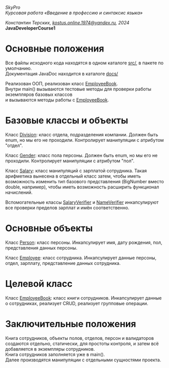 *SkyPro*<br>
*Курсовая работа «Введение в профессию и синтаксис языка»*<br>

*Константин Терских, kostus.online.1974@yandex.ru, 2024*<br>
**JavaDeveloperCourse1**<br>

# Основные положения<br>
Все файлы исходного кода находятся в одном каталоге [src/](./src/), в пакете по умолчанию.<br>
Документация JavaDoc находится в каталоге [docs/](./docs/)<br>

Реализован ООП, реализован класс [EmployeeBook](./src/EmployeeBook.java).<br>
Внутри main() вызываются тестовые методы для проверки работы экземпляров базовых классов <br>
и вызываются методы работы с [EmployeeBook](./src/EmployeeBook.java).

# Базовые классы и объекты<br>
Класс [Division](./src/Division.java): класс отдела, подразделения компании. Должен быть enum, но мы его не проходили.
Контролирует манипуляции с атрибутом "отдел".

Класс [Gender](./src/Gender.java): класс пола персоны. Должен быть enum, но мы его не проходили.
Контролирует манипуляции с атрибутом "пол".

Класс [Salary](./src/Salary.java): класс манипуляций с зарплатой сотрудника. Такая арифметика вынесена в отдельный класс затем,
чтобы иметь возможность изменить тип базового представления (BigNumber вместо double, например), чтобы иметь возможность расширить
функционал начислений.

Вспомогательные классы [SalaryVerifier](./src/SalaryVerifier.java) и [NameVerifier](./src/NameVerifier.java) инкапсулируют все проверки пределов
зарплат и имён соответственно.

# Основные объекты<br>
Класс [Person](./src/Person.java): класс персоны. Инкапсулирует имя, дату рождения, пол, представления данных персоны.

Класс [Employee](./src/Employee.java): класс сотрудника. Инкапсулирует данные персоны, отдел, зарплату, представление данных сотрудника.

# Целевой класс<br>
Класс [EmployeeBook](./src/EmployeeBook.java): класс книги сотрудников. Инкапсулирует данные о сотрудниках, реализует CRUD, реализует групповые операции.

# Заключительные положения<br>

Книга сотрудников, объекты полов, отделов, персон и валидаторов создаются отдельно, статически, для простоты контроля, и затем всё добавляется в экземпляры сотрудников.<br>
Книга сотрудников заполняется уже в main().<br>
Далее производятся манипуляции с отдельными сущностями проекта.
